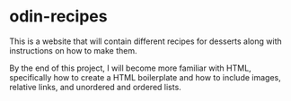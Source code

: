 # odin-recipes
This is a website that will contain different recipes for desserts along with instructions on how to make them.


By the end of this project, I will become more familiar with HTML, specifically how to create a HTML boilerplate and how to include images, relative links, and unordered and ordered lists.
